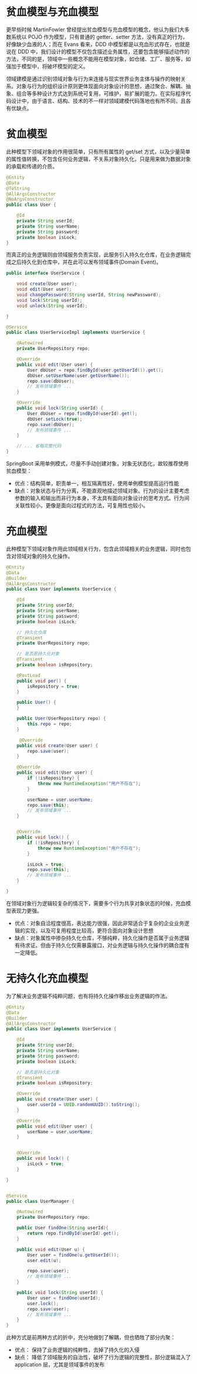 # 贫血模型与充血模型

更早些时候 MartinFowler 曾经提出贫血模型与充血模型的概念，他认为我们大多数系统以 POJO 作为模型，只有普通的 getter、setter 方法，没有真正的行为，好像缺少血液的人；而在 Evans 看来，DDD 中模型都是以充血形式存在，也就是说在 DDD 中，我们设计的模型不仅包含描述业务属性，还要包含能够描述动作的方法，不同的是，领域中一些概念不能用在模型对象，如仓储、工厂、服务等，如强加于模型中，将破坏模型的定义。

领域建模是通过识别领域对象与行为来连接与现实世界业务主体与操作的映射关系。对象与行为的组织设计原则更体现面向对象设计的思想，通过聚合、解耦、抽象、组合等多种设计方式达到系统可复用，可维护，易扩展的能力。在实际程序代码设计中，由于语言、结构、技术的不一样对领域建模代码落地也有所不同，且各有优缺点。

# 贫血模型

此种模型下领域对象的作用很简单，只有所有属性的 get/set 方式，以及少量简单的属性值转换，不包含任何业务逻辑，不关系对象持久化，只是用来做为数据对象的承载和传递的介质。

```java
@Entity
@Data
@ToString
@AllArgsConstructor
@NoArgsConstructor
public class User {

    @Id
    private String userId;
    private String userName;
    private String password;
    private boolean isLock;
}
```

而真正的业务逻辑则由领域服务负责实现，此服务引入持久化仓库，在业务逻辑完成之后持久化到仓库中，并在此可以发布领域事件(Domain Event)。

```java
public interface UserService {

    void create(User user);
    void edit(User user);
    void changePassword(String userId, String newPassword);
    void lock(String userId);
    void unlock(String userId);

}

@Service
public class UserServiceImpl implements UserService {

    @Autowired
    private UserRepository repo;

    @Override
    public void edit(User user) {
        User dbUser = repo.findById(user.getUserId()).get();
        dbUser.setUserName(user.getUserName());
        repo.save(dbUser);
        // 发布领域事件 ...
    }

    @Override
    public void lock(String userId) {
        User dbUser = repo.findById(userId).get();
        dbUser.setLock(true);
        repo.save(dbUser);
        // 发布领域事件 ...
    }

    // ... 省略完整代码
}

```

SpringBoot 采用单例模式，尽量不手动创建对象，对象无状态化，故较推荐使用贫血模型：

- 优点：结构简单，职责单一，相互隔离性好，使用单例模型提高运行性能
- 缺点：对象状态与行为分离，不能直观地描述领域对象。行为的设计主要考虑参数的输入和输出而非行为本身，不太具有面向对象设计的思考方式。行为间关联性较小，更像是面向过程式的方法，可复用性也较小。

# 充血模型

此种模型下领域对象作用此领域相关行为，包含此领域相关的业务逻辑，同时也包含对领域对象的持久化操作。

```java
@Entity
@Data
@Builder
@AllArgsConstructor
public class User implements UserService {

    @Id
    private String userId;
    private String userName;
    private String password;
    private boolean isLock;

    // 持久化仓库
    @Transient
    private UserRepository repo;

    // 是否是持久化对象
    @Transient
    private boolean isRepository;

    @PostLoad
    public void per() {
        isRepository = true;
    }

    public User() {
    }

    public User(UserRepository repo) {
        this.repo = repo;
    }

     @Override
    public void create(User user) {
        repo.save(user);
    }

    @Override
    public void edit(User user) {
        if (!isRepository) {
            throw new RuntimeException("用户不存在");
        }

        userName = user.userName;
        repo.save(this);
        // 发布领域事件 ...
    }


    @Override
    public void lock() {
        if (!isRepository) {
            throw new RuntimeException("用户不存在");
        }

        isLock = true;
        repo.save(this);
        // 发布领域事件 ...
    }

}
```

在领域对象行为逻辑较复杂的情况下，需要多个行为共享对象状态的时候，充血模型表现力更强。

- 优点：对象自洽程度很高，表达能力很强，因此非常适合于复杂的企业业务逻辑的实现，以及可复用程度比较高，更符合面向对象设计思想
- 缺点：对象属性中掺杂持久化仓库，不够纯粹，持久化操作是否属于业务逻辑有待求证。但由于持久化仅需暴露接口，对业务逻辑与持久化操作的耦合度有一定降低。

# 无持久化充血模型

为了解决业务逻辑不纯粹问题，也有将持久化操作移出业务逻辑的作法。

```java
@Entity
@Data
@Builder
@AllArgsConstructor
public class User implements UserService {

    @Id
    private String userId;
    private String userName;
    private String password;
    private boolean isLock;

    // 是否是持久化对象
    @Transient
    private boolean isRepository;

    @Override
    public void create(User user) {
        user.userId = UUID.randomUUID().toString();
    }

    @Override
    public void edit(User user) {
        userName = user.userName;
    }


    @Override
    public void lock() {
        isLock = true;
    }

}


@Service
public class UserManager {

    @Autowired
    private UserRepository repo;

    public User findOne(String userId){
        return repo.findById(userId).get();
    }

    public void edit(User u) {
        User user = findOne(u.getUserId());
        user.edit(u);

        repo.save(user);
        // 发布领域事件 ...
    }

    public void lock(String userId) {
        User user = findOne(userId);
        user.lock();
        repo.save(user);
        // 发布领域事件 ...
    }
}
```

此种方式是前两种方式的折中，充分地做到了解耦，但也牺牲了部分内聚：

- 优点： 保持了业务逻辑的纯粹性，去掉了持久化的入侵
- 缺点： 降低了领域服务的自治性，破坏了行为逻辑的完整性，部分逻辑混入了 application 层，尤其是领域事件的发布
